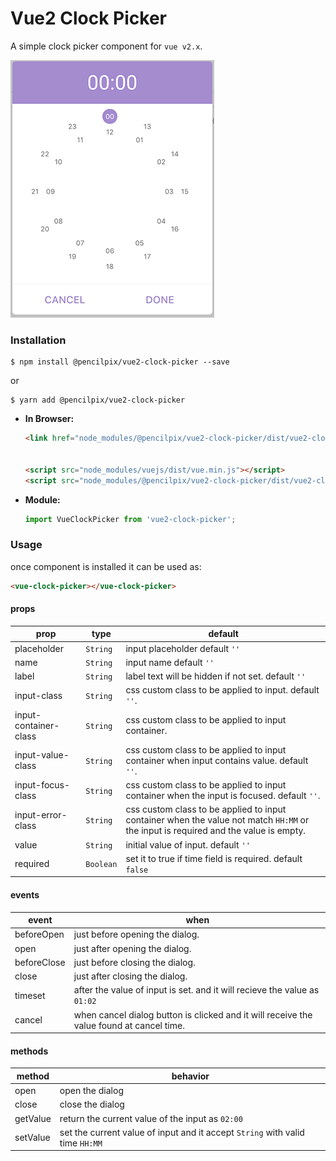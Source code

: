 # Vue2 Clock Picker

A simple clock picker component for `vue v2.x`.


![Screenshot](./screenshot.png)

### Installation

```
$ npm install @pencilpix/vue2-clock-picker --save
```
or

```
$ yarn add @pencilpix/vue2-clock-picker
```

  - __In Browser:__

    ```html
    <link href="node_modules/@pencilpix/vue2-clock-picker/dist/vue2-clock-picker.min.css"></link>


    <script src="node_modules/vuejs/dist/vue.min.js"></script>
    <script src="node_modules/@pencilpix/vue2-clock-picker/dist/vue2-clock-picker.min.js">
    ```

  - __Module:__
      ```js
      import VueClockPicker from 'vue2-clock-picker';
      ```


### Usage

once component is installed it can be used as:

```html
<vue-clock-picker></vue-clock-picker>
```


#### props

prop           | type         | default
---------------|--------------|-------------
placeholder    | `String`     | input placeholder default `''`
name           | `String`     | input name default `''`
label          | `String`     | label text will be hidden if not set. default `''`
input-class    | `String`     | css custom class to be applied to input. default `''`.
input-container-class | `String`| css custom class to be applied to input container.
input-value-class | `String`| css custom class to be applied to input container when input contains value. default `''`.
input-focus-class | `String` | css custom class to be applied to input container when the input is focused. default `''`.
input-error-class | `String` | css custom class to be applied to input container when the value not match `HH:MM` or the input is required and the value is empty.
value                 | `String` | initial value of input. default `''`
required              | `Boolean` | set it to true if time field is required. default `false`



#### events

event           | when
----------------|--------------
beforeOpen      | just before opening the dialog.
open            | just after opening the dialog.
beforeClose     | just before closing the dialog.
close           | just after closing the dialog.
timeset         | after the value of input is set. and it will recieve the value as `01:02`
cancel          | when cancel dialog button is clicked and it will receive the value found at cancel time.




#### methods

method     | behavior
-----------|-----------
open       | open the dialog
close      | close the dialog
getValue   | return the current value of the input as `02:00`
setValue   | set the current value of input and it accept `String` with valid time `HH:MM`

